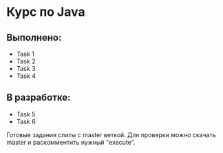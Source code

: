 # Курс по Java
## Выполнено:
- Task 1
- Task 2
- Task 3
- Task 4

## В разработке:
- Task 5
- Task 6

Готовые задания слиты с master веткой.
Для проверки можно скачать master и раскомментить нужный "execute".